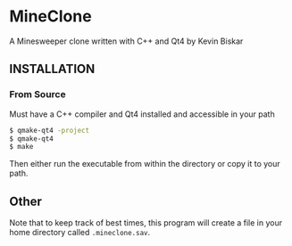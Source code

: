 MineClone
=========

A Minesweeper clone written with C++ and Qt4 by Kevin Biskar

INSTALLATION
------------

### From Source

Must have a C++ compiler and Qt4 installed and accessible in your path

```bash
$ qmake-qt4 -project
$ qmake-qt4
$ make
```

Then either run the executable from within the directory or copy it to your
path.

Other
-----

Note that to keep track of best times, this program will create a file in
your home directory called `.mineclone.sav`.
